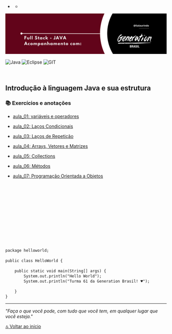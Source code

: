 - - 
<img src="/img/banner.png" alt="drawing"/>


![Java](https://img.shields.io/badge/java-%23ED8B00.svg?style=for-the-badge&logo=java&logoColor=white)
![Eclipse](https://img.shields.io/badge/Eclipse-FE7A16.svg?style=for-the-badge&logo=Eclipse&logoColor=white)
![GIT](https://img.shields.io/badge/GIT-E44C30?style=for-the-badge&logo=git&logoColor=white)


<br>

## Introdução à linguagem Java e sua estrutura ##


<div id='inicio'/> 

### 📚 Exercícios e anotações  ### 

* [aula_01: variáveis e operadores](https://github.com/lialaurindo/aulas-java/tree/main/aula_01/src)

* [aula_02: Laços Condicionais](https://github.com/lialaurindo/aulas-java/tree/main/aula_01/src/aula_02)
* [aula_03: Laços de Repetição](https://github.com/lialaurindo/aulas-java/tree/main/aula_01/src/aula_03)
* [aula_04: Arrays, Vetores e Matrizes](https://github.com/lialaurindo/aulas-java/tree/main/aula_01/src/aula_04)
* [aula_05: Collections](https://github.com/lialaurindo/aulas-java/tree/main/aula_01/src/aula_05)
* [aula_06: Métodos](https://github.com/lialaurindo/aulas-java/tree/main/aula_01/src/aula_06)
* [aula_07: Programação Orientada a Objetos](https://github.com/lialaurindo/aulas-java/tree/main/aula_01/src/aula_07)

<br>
<br>
<br>
<br>
<br>
<br>
<br>
<br>
<br>
<br>
<br>

``` 
package helloworld;

public class HelloWorld {

	public static void main(String[] args) {
		System.out.println("Hello World");
		System.out.println("Turma 61 da Generation Brasil! ♥");

	}
}

```


---
*"Faça o que você pode, com tudo que você tem, em qualquer lugar que você esteja."*

[🔝 Voltar ao início](#inicio)
